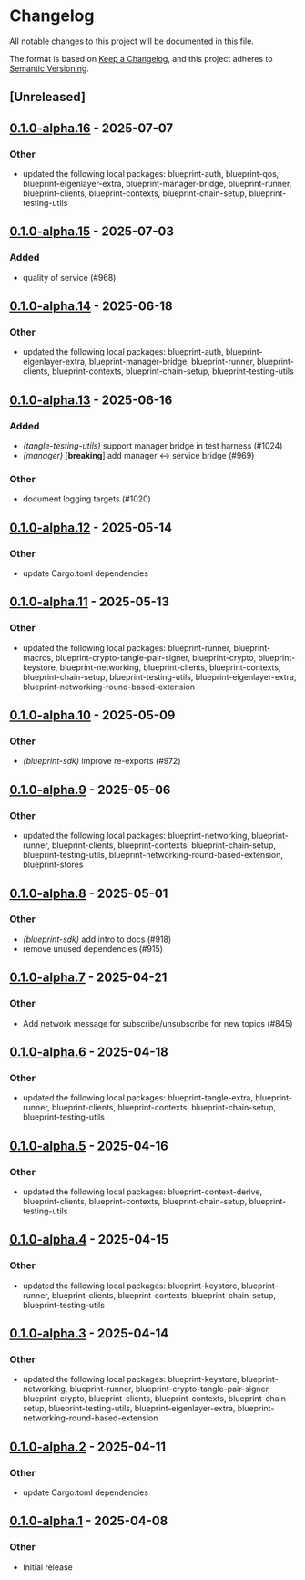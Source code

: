 # Changelog

All notable changes to this project will be documented in this file.

The format is based on [Keep a Changelog](https://keepachangelog.com/en/1.0.0/),
and this project adheres to [Semantic Versioning](https://semver.org/spec/v2.0.0.html).

## [Unreleased]

## [0.1.0-alpha.16](https://github.com/tangle-network/blueprint/compare/blueprint-sdk-v0.1.0-alpha.15...blueprint-sdk-v0.1.0-alpha.16) - 2025-07-07

### Other

- updated the following local packages: blueprint-auth, blueprint-qos, blueprint-eigenlayer-extra, blueprint-manager-bridge, blueprint-runner, blueprint-clients, blueprint-contexts, blueprint-chain-setup, blueprint-testing-utils

## [0.1.0-alpha.15](https://github.com/tangle-network/blueprint/compare/blueprint-sdk-v0.1.0-alpha.14...blueprint-sdk-v0.1.0-alpha.15) - 2025-07-03

### Added

- quality of service (#968)

## [0.1.0-alpha.14](https://github.com/tangle-network/blueprint/compare/blueprint-sdk-v0.1.0-alpha.13...blueprint-sdk-v0.1.0-alpha.14) - 2025-06-18

### Other

- updated the following local packages: blueprint-auth, blueprint-eigenlayer-extra, blueprint-manager-bridge, blueprint-runner, blueprint-clients, blueprint-contexts, blueprint-chain-setup, blueprint-testing-utils

## [0.1.0-alpha.13](https://github.com/tangle-network/blueprint/compare/blueprint-sdk-v0.1.0-alpha.12...blueprint-sdk-v0.1.0-alpha.13) - 2025-06-16

### Added

- *(tangle-testing-utils)* support manager bridge in test harness (#1024)
- *(manager)* [**breaking**] add manager <-> service bridge (#969)

### Other

- document logging targets (#1020)

## [0.1.0-alpha.12](https://github.com/tangle-network/blueprint/compare/blueprint-sdk-v0.1.0-alpha.11...blueprint-sdk-v0.1.0-alpha.12) - 2025-05-14

### Other

- update Cargo.toml dependencies

## [0.1.0-alpha.11](https://github.com/tangle-network/blueprint/compare/blueprint-sdk-v0.1.0-alpha.10...blueprint-sdk-v0.1.0-alpha.11) - 2025-05-13

### Other

- updated the following local packages: blueprint-runner, blueprint-macros, blueprint-crypto-tangle-pair-signer, blueprint-crypto, blueprint-keystore, blueprint-networking, blueprint-clients, blueprint-contexts, blueprint-chain-setup, blueprint-testing-utils, blueprint-eigenlayer-extra, blueprint-networking-round-based-extension

## [0.1.0-alpha.10](https://github.com/tangle-network/blueprint/compare/blueprint-sdk-v0.1.0-alpha.9...blueprint-sdk-v0.1.0-alpha.10) - 2025-05-09

### Other

- *(blueprint-sdk)* improve re-exports (#972)

## [0.1.0-alpha.9](https://github.com/tangle-network/blueprint/compare/blueprint-sdk-v0.1.0-alpha.8...blueprint-sdk-v0.1.0-alpha.9) - 2025-05-06

### Other

- updated the following local packages: blueprint-networking, blueprint-runner, blueprint-clients, blueprint-contexts, blueprint-chain-setup, blueprint-testing-utils, blueprint-networking-round-based-extension, blueprint-stores

## [0.1.0-alpha.8](https://github.com/tangle-network/blueprint/compare/blueprint-sdk-v0.1.0-alpha.7...blueprint-sdk-v0.1.0-alpha.8) - 2025-05-01

### Other

- *(blueprint-sdk)* add intro to docs (#918)
- remove unused dependencies (#915)

## [0.1.0-alpha.7](https://github.com/tangle-network/blueprint/compare/blueprint-sdk-v0.1.0-alpha.6...blueprint-sdk-v0.1.0-alpha.7) - 2025-04-21

### Other

- Add network message for subscribe/unsubscribe for new topics (#845)

## [0.1.0-alpha.6](https://github.com/tangle-network/blueprint/compare/blueprint-sdk-v0.1.0-alpha.5...blueprint-sdk-v0.1.0-alpha.6) - 2025-04-18

### Other

- updated the following local packages: blueprint-tangle-extra, blueprint-runner, blueprint-clients, blueprint-contexts, blueprint-chain-setup, blueprint-testing-utils

## [0.1.0-alpha.5](https://github.com/tangle-network/blueprint/compare/blueprint-sdk-v0.1.0-alpha.4...blueprint-sdk-v0.1.0-alpha.5) - 2025-04-16

### Other

- updated the following local packages: blueprint-context-derive, blueprint-clients, blueprint-contexts, blueprint-chain-setup, blueprint-testing-utils

## [0.1.0-alpha.4](https://github.com/tangle-network/blueprint/compare/blueprint-sdk-v0.1.0-alpha.3...blueprint-sdk-v0.1.0-alpha.4) - 2025-04-15

### Other

- updated the following local packages: blueprint-keystore, blueprint-runner, blueprint-clients, blueprint-contexts, blueprint-chain-setup, blueprint-testing-utils

## [0.1.0-alpha.3](https://github.com/tangle-network/blueprint/compare/blueprint-sdk-v0.1.0-alpha.2...blueprint-sdk-v0.1.0-alpha.3) - 2025-04-14

### Other

- updated the following local packages: blueprint-keystore, blueprint-networking, blueprint-runner, blueprint-crypto-tangle-pair-signer, blueprint-crypto, blueprint-clients, blueprint-contexts, blueprint-chain-setup, blueprint-testing-utils, blueprint-eigenlayer-extra, blueprint-networking-round-based-extension

## [0.1.0-alpha.2](https://github.com/tangle-network/blueprint/compare/blueprint-sdk-v0.1.0-alpha.1...blueprint-sdk-v0.1.0-alpha.2) - 2025-04-11

### Other

- update Cargo.toml dependencies

## [0.1.0-alpha.1](https://github.com/tangle-network/blueprint/releases/tag/blueprint-sdk-v0.1.0-alpha.1) - 2025-04-08

### Other

- Initial release

